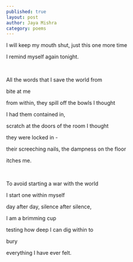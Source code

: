 ```yaml
---
published: true
layout: post
author: Jaya Mishra
category: poems
---
```

<p>I will keep my mouth shut, just this one more time</p>
<p>I remind myself again tonight.</p>
<p>&nbsp;</p>
<p>All the words that I save the world from</p>
<p>bite at me</p>
<p>from within, they spill off the bowls I thought</p>
<p>I had them contained in,</p>
<p>scratch at the doors of the room I thought</p>
<p>they were locked in -</p>
<p>their screeching nails, the dampness on the floor</p>
<p>itches me.</p>
<p>&nbsp;</p>
<p>To avoid starting a war with the world</p>
<p>I start one within myself</p>
<p>day after day, silence after silence,</p>
<p>I am a brimming cup</p>
<p>testing how deep I can dig within to</p>
<p>bury</p>
<p>everything I have ever felt.</p>
